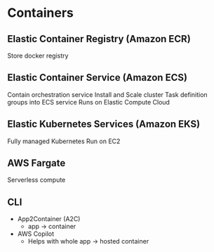# Containers

## Elastic Container Registry (Amazon ECR)

Store docker registry

## Elastic Container Service (Amazon ECS)

Contain orchestration service
Install and Scale cluster
Task definition groups into ECS service
Runs on Elastic Compute Cloud

## Elastic Kubernetes Services (Amazon EKS)

Fully managed Kubernetes
Run on EC2

## AWS Fargate

Serverless compute

## CLI

- App2Container (A2C)
  - app -> container
- AWS Copilot
  - Helps with whole app -> hosted container
